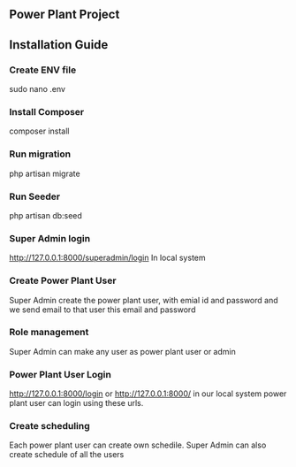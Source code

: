 ## Power Plant Project

## Installation Guide
   
### Create ENV file ###
sudo nano .env

### Install Composer ###
composer install


### Run migration ###
php artisan migrate

### Run Seeder ###
php artisan db:seed


### Super Admin login ###
http://127.0.0.1:8000/superadmin/login
In local system


### Create Power Plant User ###
Super Admin create the power plant user, with emial id and password and we send email to that user this email and password

### Role management ###
Super Admin can make any user as power plant user or admin


### Power Plant User Login ###
http://127.0.0.1:8000/login or http://127.0.0.1:8000/  in our local system power plant user can login using these urls.

### Create scheduling ###
Each power plant user can create own schedile.
Super Admin can also create schedule of all the users

 